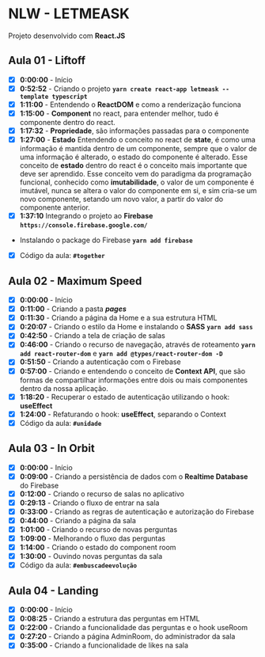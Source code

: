 # NLW - LETMEASK

Projeto desenvolvido com **React.JS**

## Aula 01 - Liftoff

- [x] **0:00:00** - Início
- [x] **0:52:52** - Criando o projeto **`yarn create react-app letmeask --template typescript`**
- [x] **1:11:00** - Entendendo o **ReactDOM** e como a renderização funciona
- [x] **1:15:00** - **Component** no react, para entender melhor, tudo é componente dentro do react.
- [x] **1:17:32** - **Propriedade**, são informações passadas para o componente
- [x] **1:27:00** - **Estado** Entendendo o conceito no react de **state**, é como uma informação é mantida dentro de um componente, sempre que o valor de uma informação é alterado, o estado do componente é alterado. Esse conceito de **estado** dentro do react é o conceito mais importante que deve ser aprendido. Esse conceito vem do paradigma da programação funcional, conhecido como **imutabilidade**, o valor de um componente é imutável, nunca se altera o valor do componente em si, e sim cria-se um novo componente, setando um novo valor, a partir do valor do componente anterior.
- [x] **1:37:10** Integrando o projeto ao **Firebase** **`https://console.firebase.google.com/`**
- Instalando o package do Firebase **`yarn add firebase`**
- [x] Código da aula: **`#together`**

## Aula 02 - Maximum Speed

- [x] **0:00:00** - Início
- [x] **0:11:00** - Criando a pasta **_pages_**
- [x] **0:11:30** - Criando a página da Home e a sua estrutura HTML
- [x] **0:20:07** - Criando o estilo da Home e instalando o **SASS** **`yarn add sass`**
- [x] **0:42:50** - Criando a tela de criação de salas
- [x] **0:46:00** - Criando o recurso de navegação, através de roteamento **`yarn add react-router-dom`** e **`yarn add @types/react-router-dom -D`**
- [x] **0:51:50** - Criando a autenticação com o Firebase
- [x] **0:57:00** - Criando e entendendo o conceito de **Context API**, que são formas de compartilhar informações entre dois ou mais componentes dentro da nossa aplicação.
- [x] **1:18:20** - Recuperar o estado de autenticação utilizando o hook: **useEffect**
- [x] **1:24:00** - Refaturando o hook: **useEffect**, separando o Context
- [x] Código da aula: **`#unidade`**

## Aula 03 - In Orbit

- [x] **0:00:00** - Início
- [x] **0:09:00** - Criando a persistência de dados com o **Realtime Database** do Firebase
- [x] **0:12:00** - Criando o recurso de salas no aplicativo
- [x] **0:29:13** - Criando o fluxo de entrar na sala
- [x] **0:33:00** - Criando as regras de autenticação e autorização do Firebase
- [x] **0:44:00** - Criando a página da sala
- [x] **1:01:00** - Criando o recurso de novas perguntas
- [x] **1:09:00** - Melhorando o fluxo das perguntas
- [x] **1:14:00** - Criando o estado do component room
- [x] **1:30:00** - Ouvindo novas perguntas da sala
- [x] Código da aula: **`#embuscadeevolução`**

## Aula 04 - Landing

- [x] **0:00:00** - Início
- [x] **0:08:25** - Criando a estrutura das perguntas em HTML
- [x] **0:22:00** - Criando a funcionalidade das perguntas e o hook useRoom
- [x] **0:27:20** - Criando a página AdminRoom, do administrador da sala
- [x] **0:35:00** - Criando a funcionalidade de likes na sala
